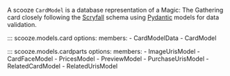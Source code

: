 A scooze `CardModel` is a database representation of a Magic: The Gathering card closely following the
[Scryfall](https://scryfall.com/docs/api/cards) schema using [Pydantic](https://docs.pydantic.dev/latest/) models for
data validation.

::: scooze.models.card
    options:
        members:
            - CardModelData
            - CardModel

::: scooze.models.cardparts
    options:
        members:
            - ImageUrisModel
            - CardFaceModel
            - PricesModel
            - PreviewModel
            - PurchaseUrisModel
            - RelatedCardModel
            - RelatedUrisModel
